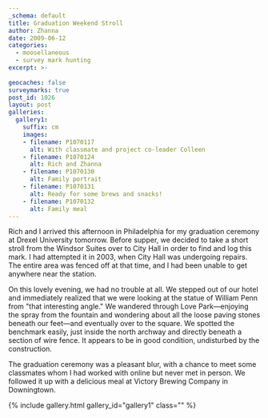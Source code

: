 ```yaml
---
_schema: default
title: Graduation Weekend Stroll
author: Zhanna
date: 2009-06-12
categories:
  - moosellaneous
  - survey mark hunting
excerpt: >- 
  
geocaches: false
surveymarks: true
post_id: 1026
layout: post             
galleries:
  gallery1:
    suffix: cm
    images:
    - filename: P1070117
      alt: With classmate and project co-leader Colleen
    - filename: P1070124
      alt: Rich and Zhanna   
    - filename: P1070130
      alt: Family portrait  
    - filename: P1070131
      alt: Ready for some brews and snacks!   
    - filename: P1070132
      alt: Family meal  
---
```


Rich and I arrived this afternoon in Philadelphia for my graduation ceremony at Drexel University tomorrow. Before supper, we decided to take a short stroll from the Windsor Suites over to City Hall in order to find and log this mark. I had attempted it in 2003, when City Hall was undergoing repairs. The entire area was fenced off at that time, and I had been unable to get anywhere near the station.

On this lovely evening, we had no trouble at all. We stepped out of our hotel and immediately realized that we were looking at the statue of William Penn from "that interesting angle." We wandered through Love Park—enjoying the spray from the fountain and wondering about all the loose paving stones beneath our feet—and eventually over to the square. We spotted the benchmark easily, just inside the north archway and directly beneath a section of wire fence. It appears to be in good condition, undisturbed by the construction. 

The graduation ceremony was a pleasant blur, with a chance to meet some classmates whom I had worked with online but never met in person. We followed it up with a delicious meal at Victory Brewing Company in Downingtown.

{% include gallery.html gallery_id="gallery1" class="" %}